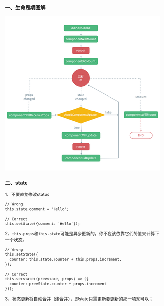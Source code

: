 ### 一、生命周期图解

![](/assets/832416858-5b077e7f0fcd7_articlex.png)

### 二、state

1、不要直接修改status

```
// Wrong
this.state.comment = 'Hello';

// Correct
this.setState({comment: 'Hello'});
```

2、`this.props`和`this.state`可能是异步更新的，你不应该依靠它们的值来计算下一个状态。

```
// Wrong
this.setState({
  counter: this.state.counter + this.props.increment,
});

// Correct
this.setState((prevState, props) => ({
  counter: prevState.counter + props.increment
}));
```

3、状态更新将自动合并（浅合并），即state只需更新要更新的那一项就可以；

